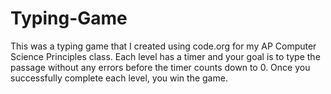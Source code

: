 # Typing-Game
This was a typing game that I created using code.org for my AP Computer Science Principles class. Each level has a timer and your goal is to type the passage without any errors before the timer counts down to 0. Once you successfully complete each level, you win the game.
